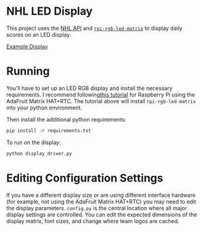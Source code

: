# NHL LED Display

This project uses the [NHL API](https://github.com/Zmalski/NHL-API-Reference) and [`rpi-rgb-led-matrix`](https://github.com/hzeller/rpi-rgb-led-matrix/tree/master) to display daily scores on an LED display.

[Example Display](https://media2.giphy.com/media/v1.Y2lkPTc5MGI3NjExYjBoMGE2dG1rcWN2bm0zZjh2Mm83NTRvdDczdzRxZXJvbTJwNWJmdiZlcD12MV9pbnRlcm5hbF9naWZfYnlfaWQmY3Q9Zw/JUPn9ZXY5U3Y6KxcM8/giphy.gif)

# Running

You'll have to set up an LED RGB display and install the necessary requirements. I recommend following[this tutorial](https://learn.adafruit.com/adafruit-rgb-matrix-plus-real-time-clock-hat-for-raspberry-pi/driving-matrices) for Raspberry Pi using the AdaFruit Matrix HAT+RTC. The tutorial above will install `rpi-rgb-led-matrix` into your python environment.

Then install the additional python requirements:
```python
pip install -r requirements.txt
``` 

To run on the display:
```python
python display_driver.py
```

# Editing Configuration Settings

If you have a different display size or are using different interface hardware (for example, not using the AdaFruit Matrix HAT+RTC) you may need to edit the display parameters. `config.py` is the central location where all major display settings are controlled. You can edit the expected dimensions of the display matrix, font sizes, and change where team logos are cached. 
